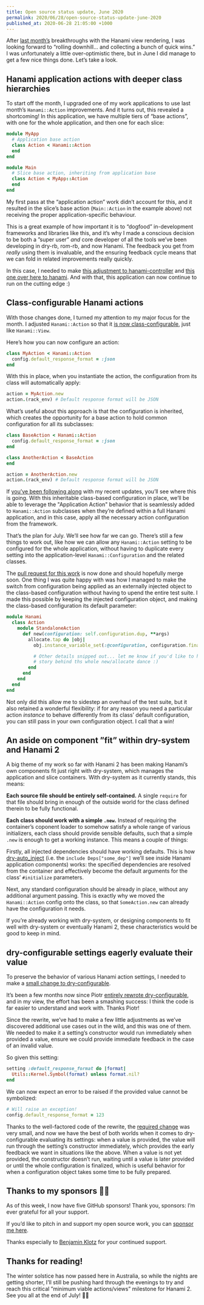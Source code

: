 ```yaml
---
title: Open source status update, June 2020
permalink: 2020/06/28/open-source-status-update-june-2020
published_at: 2020-06-28 21:05:00 +1000
---
```


After [last month’s](https://timriley.info/writing/2020/06/01/open-source-status-update-may-2020/) breakthroughs with the Hanami view rendering, I was looking forward to “rolling downhill... and collecting a bunch of quick wins.” I was unfortunately a little over-optimistic there, but in June I did manage to get a few nice things done. Let’s take a look.

## Hanami application actions with deeper class hierarchies

To start off the month, I upgraded one of my work applications to use last month’s `Hanami::Action` improvements. And it turns out, this revealed a shortcoming! In this application, we have multiple tiers of “base actions”, with one for the whole application, and then one for each slice:

```ruby
module MyApp
  # Application base action
  class Action < Hanami::Action
  end
end

module Main
  # Slice base action, inheriting from application base
  class Action < MyApp::Action
  end
end
```

My first pass at the “application action” work didn’t account for this, and it resulted in the slice’s base action (`Main::Action` in the example above) not receiving the proper application-specific behaviour.

This is a great example of how important it is to “dogfood” in-development frameworks and libraries like this, and it’s why I made a conscious decision to be both a ”super user” _and_ core developer of all the tools we’ve been developing in dry-rb, rom-rb, and now Hanami. The feedback you get from _really_ using them is invaluable, and the ensuring feedback cycle means that we can fold in related improvements really quickly.

In this case, I needed to make [this adjustment to hanami-controller](https://github.com/hanami/controller/pull/316) and [this one over here to hanami](https://github.com/hanami/hanami/pull/1058). And with that, this application can now continue to run on the cutting edge :)

## Class-configurable Hanami actions

With those changes done, I turned my attention to my major focus for the month. I adjusted `Hanami::Action` so that it [is now class-configurable](https://github.com/hanami/controller/pull/318), just like `Hanami::View`.

Here’s how you can now configure an action:

```ruby
class MyAction < Hanami::Action
  config.default_response_format = :json
end
```

With this in place, when you instantiate the action, the configuration from its class will automatically apply:

```ruby
action = MyAction.new
action.(rack_env) # Default response format will be JSON
```

What’s useful about this approach is that the configuration is inherited, which creates the opportunity for a base action to hold common configuration for all its subclasses:

```ruby
class BaseAction < Hanami::Action
  config.default_response_format = :json
end

class AnotherAction < BaseAction
end

action = AnotherAction.new
action.(rack_env) # Default response format will be JSON
```

If [you’ve been following along](https://timriley.info/writing/2020/06/01/open-source-status-update-may-2020/) with my recent updates, you’ll see where this is going. With this inheritable class-based configuration in place, we’ll be able to leverage the "Application Action" behavior that is seamlessly added to `Hanami::Action` subclasses when they’re defined within a full Hanami application, and in this case, apply all the necessary action configuration from the framework.

That’s the plan for July. We’ll see how far we can go. There’s still a few things to work out, like how we can allow any `Hanami::Action` setting to be configured for the whole application, without having to duplicate every setting into the application-level `Hanami::Configuration` and the related classes.

The [pull request for this work](https://github.com/hanami/controller/pull/318) is now done and should hopefully merge soon. One thing I was quite happy with was how I managed to make the switch from configuration being applied as an externally injected object to the class-based configuration without having to upend the entire test suite. I made this possible by keeping the injected configuration object, and making the class-based configuration its default parameter:

```ruby
module Hanami
  class Action
    module StandaloneAction
      def new(configuration: self.configuration.dup, **args)
        allocate.tap do |obj|
          obj.instance_variable_set(:@configuration, configuration.finalize!)

          # Other details snipped out... let me know if you'd like to hear the
          # story behind ths whole new/allocate dance :)
        end
      end
    end
  end
end
```

Not only did this allow me to sidestep an overhaul of the test suite, but it also retained a wonderful flexibility: if for any reason you need a particular action _instance_ to behave differently from its class’ default configuration, you can still pass in your own configuration object. I call that a win!

## An aside on component ”fit” within dry-system and Hanami 2

A big theme of my work so far with Hanami 2 has been making Hanami’s own components fit just right with dry-system, which manages the application and slice containers. With dry-system as it currently stands, this means:

**Each source file should be entirely self-contained.** A single `require` for that file should bring in enough of the outside world for the class defined therein to be fully functional.

**Each class should work with a simple `.new`.** Instead of requiring the container’s coponent loader to somehow satisfy a whole range of various initializers, each class should provide sensible defaults, such that a simple `.new` is enough to get a working instance. This means a couple of things:

Firstly, all injected dependencies should have working defaults. This is how [dry-auto_inject](http://dry-rb.org/gems/dry-auto_inject/0.6/how-does-it-work/) (i.e. the `include Deps["some_dep"]` we’ll see inside Hanami application components) works: the specified dependencies are resolved from the container and effectively become the default arguments for the class’ `#initialize` parameters.

Next, any standard configuration should be already in place, without any additional argument passing. This is exactly why we moved the `Hanami::Action` config onto the class, so that `SomeAction.new` can already have the configuration it needs.

If you’re already working with dry-system, or designing components to fit well with dry-system or eventually Hanami 2, these characteristics would be good to keep in mind.

## dry-configurable settings eagerly evaluate their value

To preserve the behavior of various Hanami action settings, I needed to make a [small change to dry-configurable](https://github.com/dry-rb/dry-configurable/pull/95).

It’s been a few months now since Piotr [entirely rewrote dry-configurable](https://github.com/dry-rb/dry-configurable/pull/78), and in my view, the effort has been a smashing success: I think the code is far easier to understand and work with. Thanks Piotr!

Since the rewrite, we’ve had to make a few little adjustments as we’ve discovered additional use cases out in the wild, and this was one of them. We needed to make it a setting’s constructor would run immediately when provided a value, ensure we could provide immediate feedback in the case of an invalid value.

So given this setting:

```ruby
setting :default_response_format do |format|
  Utils::Kernel.Symbol(format) unless format.nil?
end
```

We can now expect an error to be raised if the provided value cannot be symbolized:

```ruby
# Will raise an exception!
config.default_response_format = 123
```

Thanks to the well-factored code of the rewrite, the [required change](https://github.com/dry-rb/dry-configurable/pull/95) was very small, and now we have the best of both worlds when it comes to dry-configurable evaluating its settings: when a value is provided, the value will run through the setting’s constructor immediately, which provides the early feedback we want in situations like the above. When a value is not yet provided, the constructor doesn’t run, waiting until a value is later provided or until the whole configuration is finalized, which is useful behavior for when a configuration object takes some time to be fully prepared.

## Thanks to my sponsors 🙌🏼

As of this week, I now have five GitHub sponsors! Thank you, sponsors: I’m ever grateful for all your support.

If you’d like to pitch in and support my open source work, you can [sponsor me here](https://github.com/sponsors/timriley).

Thanks especially to [Benjamin Klotz](https://github.com/tak1n) for your continued support.

## Thanks for reading!

The winter solstice has now passed here in Australia, so while the nights are getting shorter, I’ll still be pushing hard through the evenings to try and reach this critical ”minimum viable actions/views” milestone for Hanami 2. See you all at the end of July! 👋🏼
